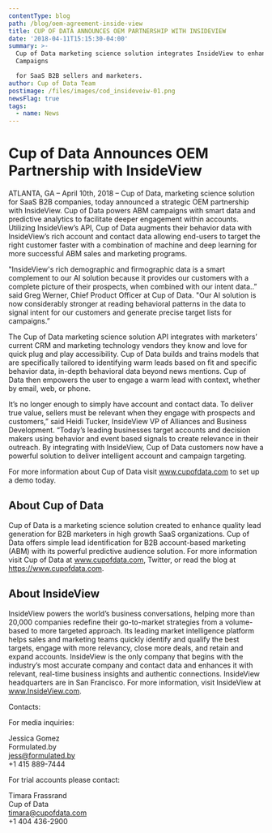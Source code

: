 ```yaml
---
contentType: blog
path: /blog/oem-agreement-inside-view
title: CUP OF DATA ANNOUNCES OEM PARTNERSHIP WITH INSIDEVIEW
date: '2018-04-11T15:15:30-04:00'
summary: >-
  Cup of Data marketing science solution integrates InsideView to enhance ABM
  Campaigns 

  for SaaS B2B sellers and marketers.
author: Cup of Data Team
postimage: /files/images/cod_insideveiw-01.png
newsFlag: true
tags:
  - name: News
---
```

# Cup of Data Announces OEM Partnership with InsideView

ATLANTA, GA – April 10th, 2018 –  Cup of Data, marketing science solution for SaaS B2B companies, today announced a strategic OEM partnership with InsideView. Cup of Data powers ABM campaigns with smart data and predictive analytics to facilitate deeper engagement within accounts. Utilizing InsideView’s API, Cup of Data augments their behavior data with InsideView’s rich account and contact data allowing end-users to target the right customer faster with a combination of machine and deep learning for more successful ABM sales and marketing programs.

"InsideView's rich demographic and firmographic data is a smart complement to our AI solution because it provides our customers with a complete picture of their prospects, when combined with our intent data..” said Greg Werner, Chief Product Officer at Cup of Data. "Our AI solution is now considerably stronger at reading behavioral patterns in the data to signal intent for our customers and generate precise target lists for campaigns.”

The Cup of Data marketing science solution API integrates with marketers’ current CRM and marketing technology vendors they know and love for quick plug and play accessibility. Cup of Data builds and trains models that are specifically tailored to identifying warm leads based on fit and specific behavior data, in-depth behavioral data beyond news mentions.  Cup of Data then empowers the user to engage a warm lead with context, whether by email, web, or phone.

It’s no longer enough to simply have account and contact data. To deliver true value, sellers must be relevant when they engage with prospects and customers,” said Heidi Tucker, InsideView VP of Alliances and Business Development. “Today’s leading businesses target accounts and decision makers using behavior and event based signals to create relevance in their outreach. By integrating with InsideView, Cup of Data customers now have a powerful solution to deliver intelligent account and campaign targeting.

For more information about Cup of Data visit www.cupofdata.com to set up a demo today.

## **About Cup of Data**

Cup of Data is a marketing science solution created to enhance quality lead generation for B2B marketers in high growth SaaS organizations. Cup of Data offers simple lead identification for B2B account-based marketing (ABM) with its powerful predictive audience solution. For more information visit Cup of Data at www.cupofdata.com, Twitter, or read the blog at https://www.cupofdata.com. 

## **About InsideView**

InsideView powers the world’s business conversations, helping more than 20,000 companies redefine their go-to-market strategies from a volume-based to more targeted approach. Its leading market intelligence platform helps sales and marketing teams quickly identify and qualify the best targets, engage with more relevancy, close more deals, and retain and expand accounts. InsideView is the only company that begins with the industry’s most accurate company and contact data and enhances it with relevant, real-time business insights and authentic connections. InsideView headquarters are in San Francisco. For more information, visit InsideView at www.InsideView.com.

Contacts:

For media inquiries:

Jessica Gomez\
Formulated.by\
jess@formulated.by\
+1 415 889-7444

For trial accounts please contact:

Timara Frassrand\
Cup of Data\
timara@cupofdata.com\
+1 404 436-2900
